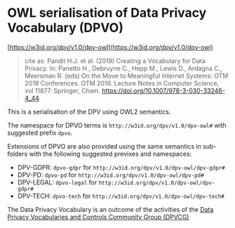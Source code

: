 # OWL serialisation of Data Privacy Vocabulary (DPVO)

[https://w3id.org/dpv/v1.0/dpv-owl](https://w3id.org/dpv/v1.0/dpv-owl)

>  cite as: Pandit H.J. et al. (2019) Creating a Vocabulary for Data Privacy. In:  Panetto H., Debruyne C., Hepp M., Lewis D., Ardagna C., Meersman R.  (eds) On the Move to Meaningful Internet Systems: OTM 2019 Conferences.  OTM 2019. Lecture Notes in Computer Science, vol 11877. Springer, Cham.  https://doi.org/10.1007/978-3-030-33246-4_44

This is a serialisation of the DPV using OWL2 semantics. 

The namespace for DPVO terms is `http://w3id.org/dpv/v1.0/dpv-owl#` with suggested prefix `dpvo`. 

Extensions of DPVO are also provided using the same semantics in sub-folders with the following suggested previxes and namespaces:

- DPV-GDPR: `dpvo-gdpr` for `http://w3id.org/dpv/v1.0/dpv-owl/dpv-gdpr#`
- DPV-PD: `dpvo-pd` for `http://w3id.org/dpv/v1.0/dpv-owl/dpv-pd#`
- DPV-LEGAL: `dpvo-legal` for `http://w3id.org/dpv/v1.0/dpv-owl/dpv-gdpr#`
- DPV-TECH: `dpvo-tech` for `http://w3id.org/dpv/v1.0/dpv-owl/dpv-tech#`

The Data Privacy Vocabulary is an outcome of the activities of the [Data Privacy Vocabularies and Controls Community Group (DPVCG)](https://www.w3.org/community/dpvcg/) 

